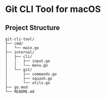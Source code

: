 # Git CLI Tool for macOS

## Project Structure
```
git-cli-tool/
├── cmd/
│   └── main.go
├── internal/
│   ├── cli/
│   │   ├── input.go
│   │   └── menu.go
│   └── git/
│       ├── commands.go
│       ├── squash.go
│       └── utils.go
├── go.mod
└── README.md
```
